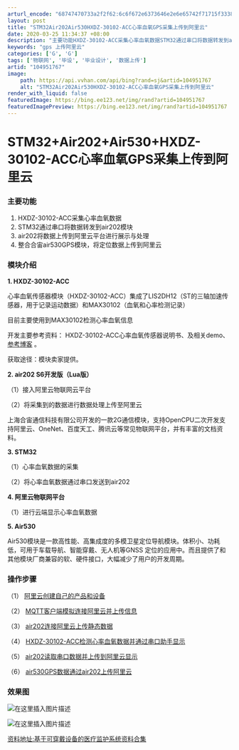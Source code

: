 ```yaml
---
arturl_encode: "68747470733a2f2f62:6c6f672e6373646e2e6e65742f71715f33383732333637372f:61727469636c652f64657461696c732f313034393531373637"
layout: post
title: "STM32Air202Air530HXDZ-30102-ACC心率血氧GPS采集上传到阿里云"
date: 2020-03-25 11:34:37 +08:00
description: "主要功能HXDZ-30102-ACC采集心率血氧数据STM32通过串口将数据转发到air202模块a"
keywords: "gps 上传阿里云"
categories: ['G', 'G']
tags: ['物联网', '毕设', '毕业设计', '数据上传']
artid: "104951767"
image:
    path: https://api.vvhan.com/api/bing?rand=sj&artid=104951767
    alt: "STM32Air202Air530HXDZ-30102-ACC心率血氧GPS采集上传到阿里云"
render_with_liquid: false
featuredImage: https://bing.ee123.net/img/rand?artid=104951767
featuredImagePreview: https://bing.ee123.net/img/rand?artid=104951767
---
```


# STM32+Air202+Air530+HXDZ-30102-ACC心率血氧GPS采集上传到阿里云

### 主要功能

1. HXDZ-30102-ACC采集心率血氧数据
2. STM32通过串口将数据转发到air202模块
3. air202将数据上传到阿里云平台进行展示与处理
4. 整合合宙air530GPS模块，将定位数据上传到阿里云

### 模块介绍

**1. HXDZ-30102-ACC**
  
心率血氧传感器模块（HXDZ-30102-ACC）集成了LIS2DH12（ST的三轴加速传感器，用于记录运动数据）和MAX30102（血氧和心率检测记录）
  
目前主要使用到MAX30102检测心率血氧信息
  
开发主要参考资料： HXDZ-30102-ACC心率血氧传感器说明书、及相关demo、
[参考博客](https://www.jianshu.com/p/39fac3a15493)
。
  
获取途径：模块卖家提供。
  
**2. air202 S6开发版（Lua版）**
  
（1）接入阿里云物联网云平台
  
（2）将采集到的数据进行数据处理上传至阿里云
  
上海合宙通信科技有限公司开发的一款2G通信模块，支持OpenCPU二次开发支持阿里云、OneNet、百度天工、腾讯云等常见物联网平台，并有丰富的文档资料。
  
**3. STM32**
  
（1）心率血氧数据的采集
  
（2）将心率血氧数据通过串口发送到air202
  
**4. 阿里云物联网平台**
  
（1）进行云端显示心率血氧数据
  
**5. Air530**
  
Air530模块是一款高性能、高集成度的多模卫星定位导航模块。体积小、功耗低，可用于车载导航、智能穿戴、无人机等GNSS 定位的应用中。而且提供了和其他模块厂商兼容的软、硬件接口，大幅减少了用户的开发周期。

### 操作步骤

（1）
[阿里云创建自己的产品和设备](https://blog.csdn.net/qq_38723677/article/details/104999968)
  
（2）
[MQTT客户端模拟连接阿里云并上传信息](https://blog.csdn.net/qq_38723677/article/details/105001245)
  
（3）
[air202连接阿里云上传静态数据](https://blog.csdn.net/qq_38723677/article/details/105013389)
  
（4）
[HXDZ-30102-ACC检测心率血氧数据并通过串口助手显示](https://blog.csdn.net/qq_38723677/article/details/105015377)
  
（5）
[air202读取串口数据并上传到阿里云显示](https://blog.csdn.net/qq_38723677/article/details/105078626)
  
（6）
[air530GPS数据通过air202上传阿里云](https://blog.csdn.net/qq_38723677/article/details/107860692)

### 效果图

![在这里插入图片描述](https://i-blog.csdnimg.cn/blog_migrate/8a8256b6384a4f0b10fd92a4bb15d123.png)
  
![在这里插入图片描述](https://i-blog.csdnimg.cn/blog_migrate/971bb10b7875f51180d2e1ba9c08d81f.png)
  
[资料地址:基于可穿戴设备的医疗监护系统资料合集](https://download.csdn.net/download/qq_38723677/85225407?spm=1001.2014.3001.5503)